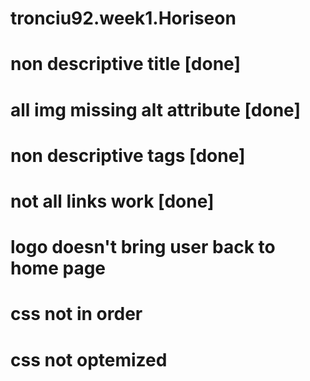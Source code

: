 # tronciu92.week1.Horiseon
# non descriptive title [done]
# all img missing alt attribute [done]
# non descriptive tags [done]
# not all links work [done]
# logo doesn't bring user back to home page
# css not in order
# css not optemized
